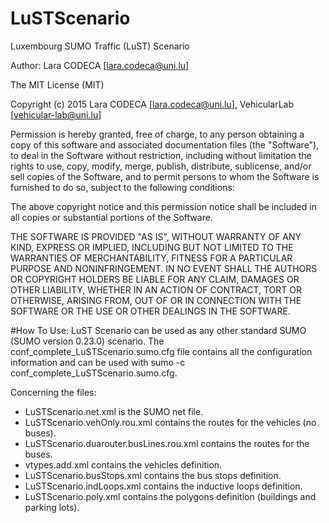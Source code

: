 # LuSTScenario
Luxembourg SUMO Traffic (LuST) Scenario

Author: Lara CODECA [lara.codeca@uni.lu]

The MIT License (MIT)

Copyright (c) 2015 Lara CODECA [lara.codeca@uni.lu], VehicularLab [vehicular-lab@uni.lu]

Permission is hereby granted, free of charge, to any person obtaining a copy
of this software and associated documentation files (the "Software"), to deal
in the Software without restriction, including without limitation the rights
to use, copy, modify, merge, publish, distribute, sublicense, and/or sell
copies of the Software, and to permit persons to whom the Software is
furnished to do so, subject to the following conditions:

The above copyright notice and this permission notice shall be included in all
copies or substantial portions of the Software.

THE SOFTWARE IS PROVIDED "AS IS", WITHOUT WARRANTY OF ANY KIND, EXPRESS OR
IMPLIED, INCLUDING BUT NOT LIMITED TO THE WARRANTIES OF MERCHANTABILITY,
FITNESS FOR A PARTICULAR PURPOSE AND NONINFRINGEMENT. IN NO EVENT SHALL THE
AUTHORS OR COPYRIGHT HOLDERS BE LIABLE FOR ANY CLAIM, DAMAGES OR OTHER
LIABILITY, WHETHER IN AN ACTION OF CONTRACT, TORT OR OTHERWISE, ARISING FROM,
OUT OF OR IN CONNECTION WITH THE SOFTWARE OR THE USE OR OTHER DEALINGS IN THE
SOFTWARE.


#How To Use:
LuST Scenario can be used as any other standard SUMO (SUMO version 0.23.0) scenario.
The conf_complete_LuSTScenario.sumo.cfg file contains all the configuration information and can be used with sumo -c conf_complete_LuSTScenario.sumo.cfg.

Concerning the files:
- LuSTScenario.net.xml is the SUMO net file.
- LuSTScenario.vehOnly.rou.xml contains the routes for the vehicles (no buses).
- LuSTScenario.duarouter.busLines.rou.xml contains the routes for the buses.
- vtypes.add.xml contains the vehicles definition.
- LuSTScenario.busStops.xml contains the bus stops definition.
- LuSTScenario.indLoops.xml contains the inductive loops definition.
- LuSTScenario.poly.xml contains the polygons definition (buildings and parking lots).